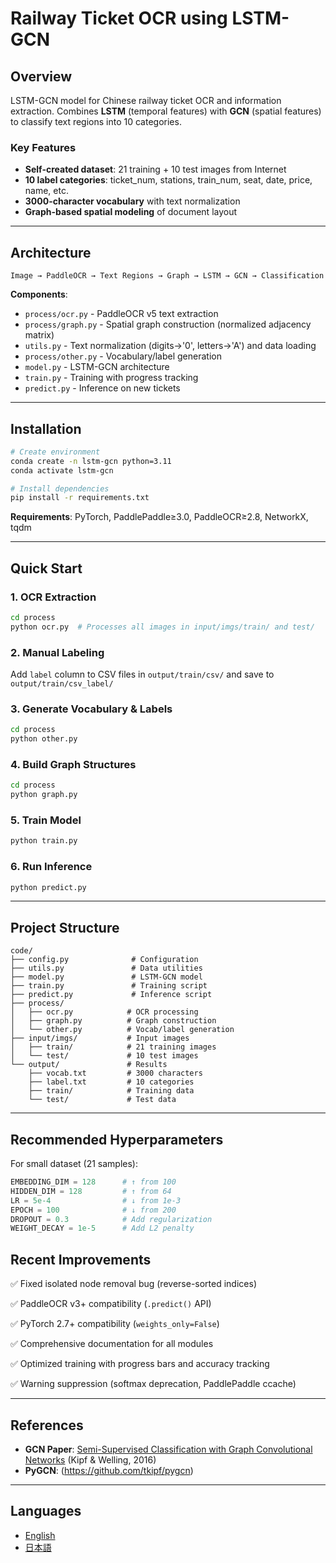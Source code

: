 # Railway Ticket OCR using LSTM-GCN

## Overview

LSTM-GCN model for Chinese railway ticket OCR and information extraction. Combines **LSTM** (temporal features) with **GCN** (spatial features) to classify text regions into 10 categories.

### Key Features

- **Self-created dataset**: 21 training + 10 test images from Internet
- **10 label categories**: ticket_num, stations, train_num, seat, date, price, name, etc.
- **3000-character vocabulary** with text normalization
- **Graph-based spatial modeling** of document layout

---

## Architecture

```text
Image → PaddleOCR → Text Regions → Graph → LSTM → GCN → Classification
```

**Components**:

- `process/ocr.py` - PaddleOCR v5 text extraction
- `process/graph.py` - Spatial graph construction (normalized adjacency matrix)
- `utils.py` - Text normalization (digits→'0', letters→'A') and data loading
- `process/other.py` - Vocabulary/label generation
- `model.py` - LSTM-GCN architecture
- `train.py` - Training with progress tracking
- `predict.py` - Inference on new tickets

---

## Installation

```bash
# Create environment
conda create -n lstm-gcn python=3.11
conda activate lstm-gcn

# Install dependencies
pip install -r requirements.txt
```

**Requirements**: PyTorch, PaddlePaddle≥3.0, PaddleOCR≥2.8, NetworkX, tqdm

---

## Quick Start

### 1. OCR Extraction

```bash
cd process
python ocr.py  # Processes all images in input/imgs/train/ and test/
```

### 2. Manual Labeling

Add `label` column to CSV files in `output/train/csv/` and save to `output/train/csv_label/`

### 3. Generate Vocabulary & Labels

```bash
cd process
python other.py
```

### 4. Build Graph Structures

```bash
cd process
python graph.py
```

### 5. Train Model

```bash
python train.py
```

### 6. Run Inference

```bash
python predict.py
```

---

## Project Structure

```text
code/
├── config.py              # Configuration
├── utils.py               # Data utilities
├── model.py               # LSTM-GCN model
├── train.py               # Training script
├── predict.py             # Inference script
├── process/
│   ├── ocr.py            # OCR processing
│   ├── graph.py          # Graph construction
│   └── other.py          # Vocab/label generation
├── input/imgs/           # Input images
│   ├── train/            # 21 training images
│   └── test/             # 10 test images
└── output/               # Results
    ├── vocab.txt         # 3000 characters
    ├── label.txt         # 10 categories
    ├── train/            # Training data
    └── test/             # Test data
```

---

## Recommended Hyperparameters

For small dataset (21 samples):

```python
EMBEDDING_DIM = 128      # ↑ from 100
HIDDEN_DIM = 128         # ↑ from 64
LR = 5e-4                # ↓ from 1e-3
EPOCH = 100              # ↓ from 200
DROPOUT = 0.3            # Add regularization
WEIGHT_DECAY = 1e-5      # Add L2 penalty
```

## Recent Improvements

✅ Fixed isolated node removal bug (reverse-sorted indices)

✅ PaddleOCR v3+ compatibility (`.predict()` API)

✅ PyTorch 2.7+ compatibility (`weights_only=False`)

✅ Comprehensive documentation for all modules

✅ Optimized training with progress bars and accuracy tracking

✅ Warning suppression (softmax deprecation, PaddlePaddle ccache)

---

## References

- **GCN Paper**: [Semi-Supervised Classification with Graph Convolutional Networks](https://arxiv.org/abs/1609.02907) (Kipf & Welling, 2016)
- **PyGCN**: (https://github.com/tkipf/pygcn)

---

## Languages

- [English](README_en.md)
- [日本語](README.md)
